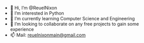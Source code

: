 - 👋 Hi, I’m @ReuelNixon
- 👀 I’m interested in Python
- 🌱 I’m currently learning Computer Science and Engineering
- 💞️ I’m looking to collaborate on any free projects to gain some experience
- 📫 Mail: reuelnixonmain@gmail.com  

<!---
ReuelNixon/ReuelNixon is a ✨ special ✨ repository because its `README.md` (this file) appears on your GitHub profile.
You can click the Preview link to take a look at your changes.
--->
